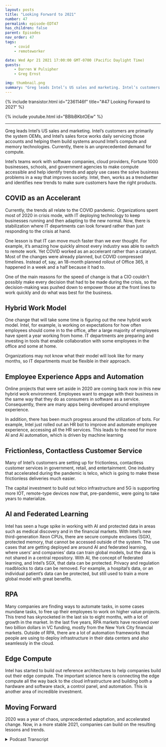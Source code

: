 ```yaml
---
layout: posts
title: "Looking Forward to 2021"
number: 47
permalink: episode-EDT47
has_children: false
parent: Episodes
nav_order: 47
tags:
    - covid
    - remoteworker

date: Wed Apr 21 2021 17:00:00 GMT-0700 (Pacific Daylight Time)
guests:
    - Darren W Pulsipher
    - Greg Ernst

img: thumbnail.png
summary: "Greg leads Intel’s US sales and marketing. Intel’s customers are primarily the system OEMs, and Intel’s sales force works daily servicing those accounts and helping them build systems around Intel’s compute and memory technologies. Currently, there is an unprecedented demand for compute. Intel’s teams work with software companies, cloud providers, Fortune 1000 businesses, schools, and government agencies to make compute accessible and help identify trends and apply use cases the solve business problems in a way that improves society. Intel, then, works as a trendsetter and identifies new trends to make sure customers have the right products."
---
```


{% include transistor.html id="2361146f" title="#47 Looking Forward to 2021" %}

{% include youtube.html id="BBlbBKbtOEw" %}

---

Greg leads Intel’s US sales and marketing. Intel’s customers are primarily the system OEMs, and Intel’s sales force works daily servicing those accounts and helping them build systems around Intel’s compute and memory technologies. Currently, there is an unprecedented demand for compute.

Intel’s teams work with software companies, cloud providers, Fortune 1000 businesses, schools, and government agencies to make compute accessible and help identify trends and apply use cases the solve business problems in a way that improves society. Intel, then, works as a trendsetter and identifies new trends to make sure customers have the right products.

## COVID as an Accelerant

Currently, the trends all relate to the COVID pandemic. Organizations spent most of 2020 in crisis mode, with IT deploying technology to keep businesses running and then adapting to the new normal. Now, there is stabilization where IT departments can look forward rather than just responding to the crisis at hand.

One lesson is that IT can move much faster than we ever thought. For example, it’s amazing how quickly almost every industry was able to switch to remote work. Yet COVID worked as an accelerant rather than a catalyst. Most of the changes were already planned, but COVID compressed timelines. Instead of, say, an 18-month planned rollout of Office 365, it happened in a week and a half because it had to.

One of the main reasons for the speed of change is that a CIO couldn't possibly make every decision that had to be made during the crisis, so the decision-making was pushed down to empower those at the front lines to work quickly and do what was best for the business.

## Hybrid Work Model

One change that will take some time is figuring out the new hybrid work model. Intel, for example, is working on expectations for how often employees should come in to the office, after a large majority of employees have spent a year working from home. IT departments are preparing and investing in tools that enable collaboration with some employees in the office and some at home.

Organizations may not know what their model will look like for many months, so IT departments must be flexible in their approach.

## Employee Experience Apps and Automation

Online projects that were set aside in 2020 are coming back now in this new hybrid work environment. Employees want to engage with their business in the same way that they do as consumers in software as a service. Consequently, there are many apps being developed around employee experience.

In addition, there has been much progress around the utilization of bots. For example, Intel just rolled out an HR bot to improve and automate employee experience, accessing all the HR services. This leads to the need for more AI and AI automation, which is driven by machine learning

## Frictionless, Contactless Customer Service

Many of Intel’s customers are setting up for frictionless, contactless customer services in government, retail, and entertainment. One industry that accelerated during the pandemic is telco, which is going to make these frictionless deliveries much easier.

The capital investment to build out telco infrastructure and 5G is supporting more IOT, remote-type devices now that, pre-pandemic, were going to take years to materialize.

## AI and Federated Learning

Intel has seen a huge spike in working with AI and protected data in areas such as medical discovery and in the financial markets. With Intel’s new third-generation Xeon CPUs, there are secure compute enclaves (SGX), protected memory, that cannot be accessed outside of the system. The use cases that are getting deployed are around AI and federated learning, where users’ and companies’ data can train global models, but the data is not shared in a central repository. With AI, the concept of federated learning, and Intel’s SGX, that data can be protected. Privacy and regulation roadblocks to data can be removed. For example, a hospital’s data, or an individual patient’s data can be protected, but still used to train a more global model with great benefits.

## RPA

Many companies are finding ways to automate tasks, in some cases mundane tasks, to free up their employees to work on higher value projects. This trend has skyrocketed in the last six to eight months, with a lot of growth in the market. In the last five years, RPA markets have received over two billion dollars in VC funding, mostly from the New York City financial markets.  Outside of RPA, there are a lot of automation frameworks that people are using to deploy infrastructure in their data centers and also seamlessly in the cloud.

## Edge Compute

Intel has started to build out reference architectures to help companies build out their edge compute. The important science here is connecting the edge compute all the way back to the cloud infrastructure and building both a hardware and software stack, a control panel, and automation. This is another area of incredible investment.

## Moving Forward

2020 was a year of chaos, unprecedented adaptation, and accelerated change. Now, in a more stable 2021, companies can build on the resulting lessons and trends. 


<details>
<summary> Podcast Transcript </summary>

<p></p>

</details>
